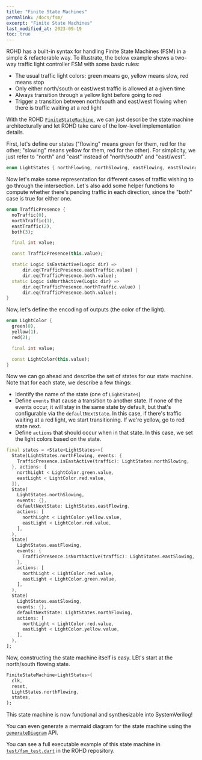 ```yaml
---
title: "Finite State Machines"
permalink: /docs/fsm/
excerpt: "Finite State Machines"
last_modified_at: 2023-09-19
toc: true
---
```


ROHD has a built-in syntax for handling Finite State Machines (FSM) in a simple & refactorable way. To illustrate, the below example shows a two-way traffic light controller FSM with some basic rules:

- The usual traffic light colors: green means go, yellow means slow, red means stop
- Only either north/south or east/west traffic is allowed at a given time
- Always transition through a yellow light before going to red
- Trigger a transition between north/south and east/west flowing when there is traffic waiting at a red light

With the ROHD [`FiniteStateMachine`](https://intel.github.io/rohd/rohd/FiniteStateMachine-class.html), we can just describe the state machine architecturally and let ROHD take care of the low-level implementation details.

First, let's define our states ("flowing" means green for them, red for the other; "slowing" means yellow for them, red for the other). For simplicity, we just refer to "north" and "east" instead of "north/south" and "east/west".

```dart
enum LightStates { northFlowing, northSlowing, eastFlowing, eastSlowing }
```

Now let's make some representation for different cases of traffic wishing to go through the intersection. Let's also add some helper functions to compute whether there's pending traffic in each direction, since the "both" case is true for either one.

```dart
enum TrafficPresence {
  noTraffic(0),
  northTraffic(1),
  eastTraffic(2),
  both(3);

  final int value;

  const TrafficPresence(this.value);

  static Logic isEastActive(Logic dir) =>
      dir.eq(TrafficPresence.eastTraffic.value) |
      dir.eq(TrafficPresence.both.value);
  static Logic isNorthActive(Logic dir) =>
      dir.eq(TrafficPresence.northTraffic.value) |
      dir.eq(TrafficPresence.both.value);
}
```

Now, let's define the encoding of outputs (the color of the light).

```dart
enum LightColor {
  green(0),
  yellow(1),
  red(2);

  final int value;

  const LightColor(this.value);
}
```

Now we can go ahead and describe the set of states for our state machine. Note that for each state, we describe a few things:

- Identify the name of the state (one of `LightStates`)
- Define `events` that cause a transition to another state. If none of the events occur, it will stay in the same state by default, but that's configurable via the `defaultNextState`. In this case, if there's traffic waiting at a red light, we start transitioning. If we're yellow, go to red state next.
- Define `actions` that should occur when in that state.  In this case, we set the light colors based on the state.

```dart
final states = <State<LightStates>>[
  State(LightStates.northFlowing, events: {
    TrafficPresence.isEastActive(traffic): LightStates.northSlowing,
  }, actions: [
    northLight < LightColor.green.value,
    eastLight < LightColor.red.value,
  ]),
  State(
    LightStates.northSlowing,
    events: {},
    defaultNextState: LightStates.eastFlowing,
    actions: [
      northLight < LightColor.yellow.value,
      eastLight < LightColor.red.value,
    ],
  ),
  State(
    LightStates.eastFlowing,
    events: {
      TrafficPresence.isNorthActive(traffic): LightStates.eastSlowing,
    },
    actions: [
      northLight < LightColor.red.value,
      eastLight < LightColor.green.value,
    ],
  ),
  State(
    LightStates.eastSlowing,
    events: {},
    defaultNextState: LightStates.northFlowing,
    actions: [
      northLight < LightColor.red.value,
      eastLight < LightColor.yellow.value,
    ],
  ),
];
```

Now, constructing the state machine itself is easy.  LEt's start at the north/south flowing state.

```dart
FiniteStateMachine<LightStates>(
  clk,
  reset,
  LightStates.northFlowing,
  states,
);
```

This state machine is now functional and synthesizable into SystemVerilog!

You can even generate a mermaid diagram for the state machine using the [`generateDiagram`](https://intel.github.io/rohd/rohd/FiniteStateMachine/generateDiagram.html) API.

You can see a full executable example of this state machine in [`test/fsm_test.dart`](https://github.com/intel/rohd/blob/main/test/fsm_test.dart) in the ROHD repository.
